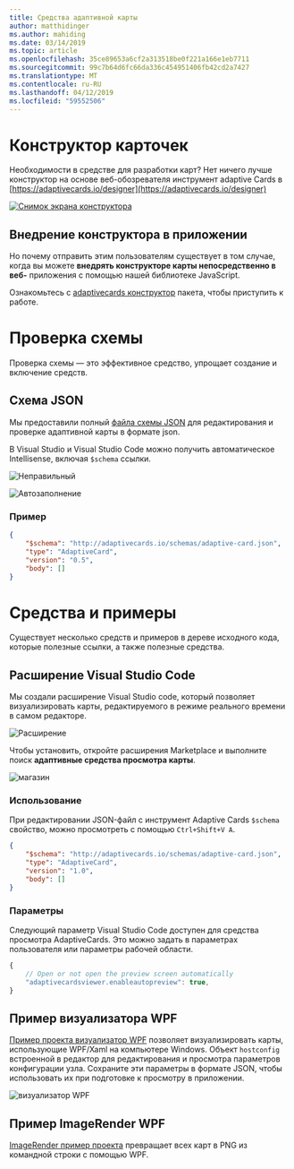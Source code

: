```yaml
---
title: Средства адаптивной карты
author: matthidinger
ms.author: mahiding
ms.date: 03/14/2019
ms.topic: article
ms.openlocfilehash: 35ce89653a6cf2a313518be0f221a166e1eb7711
ms.sourcegitcommit: 99c7b64d6fc66da336c454951406fb42cd2a7427
ms.translationtype: MT
ms.contentlocale: ru-RU
ms.lasthandoff: 04/12/2019
ms.locfileid: "59552506"
---
```

# <a name="card-designer"></a>Конструктор карточек 

Необходимости в средстве для разработки карт? Нет ничего лучше конструктор на основе веб-обозревателя инструмент adaptive Cards в [https://adaptivecards.io/designer](https://adaptivecards.io/designer)

[![Снимок экрана конструктора](media/tools/designer.jpg)](https://adaptivecards.io/designer)

## <a name="embed-the-designer-into-your-app"></a>Внедрение конструктора в приложении

Но почему отправить этим пользователям существует в том случае, когда вы можете **внедрять конструкторе карты непосредственно в веб-** приложения с помощью нашей библиотеке JavaScript. 

Ознакомьтесь с [adaptivecards конструктор](https://npmjs.com/adaptivecards-designer) пакета, чтобы приступить к работе.

# <a name="schema-validation"></a>Проверка схемы

Проверка схемы — это эффективное средство, упрощает создание и включение средств.

## <a name="json-schema"></a>Схема JSON
Мы предоставили полный [файла схемы JSON](http://adaptivecards.io/schemas/adaptive-card.json) для редактирования и проверке адаптивной карты в формате json.

В Visual Studio и Visual Studio Code можно получить автоматическое Intellisense, включая `$schema` ссылки.

![Неправильный](media/tools/invalidjson1.png)

![Автозаполнение](media/tools/autocomplete.png)

### <a name="example"></a>Пример

```json
{
    "$schema": "http://adaptivecards.io/schemas/adaptive-card.json",
    "type": "AdaptiveCard",
    "version": "0.5",
    "body": []
}
```

# <a name="tools-and-samples"></a>Средства и примеры
Существует несколько средств и примеров в дереве исходного кода, которые полезные ссылки, а также полезные средства.

## <a name="visual-studio-code-extension"></a>Расширение Visual Studio Code
Мы создали расширение Visual Studio code, который позволяет визуализировать карты, редактируемого в режиме реального времени в самом редакторе. 

![Расширение](media/tools/vscode-extension.png)

Чтобы установить, откройте расширения Marketplace и выполните поиск **адаптивные средства просмотра карты**.

![магазин](media/tools/vscode-extension-marketplace.png)

### <a name="usage"></a>Использование

При редактировании JSON-файл с инструмент Adaptive Cards `$schema` свойство, можно просмотреть с помощью `Ctrl+Shift+V A`.
```json
{
    "$schema": "http://adaptivecards.io/schemas/adaptive-card.json",
    "type": "AdaptiveCard",
    "version": "1.0",
    "body": []
}
```

### <a name="options"></a>Параметры

Следующий параметр Visual Studio Code доступен для средства просмотра AdaptiveCards. Это можно задать в параметрах пользователя или параметры рабочей области.

```js
{
    // Open or not open the preview screen automatically
    "adaptivecardsviewer.enableautopreview": true,
}
```

## <a name="wpf-visualizer-sample"></a>Пример визуализатора WPF
[Пример проекта визуализатор WPF](https://github.com/Microsoft/AdaptiveCards/tree/master/source/dotnet/Samples/WPFVisualizer) позволяет визуализировать карты, использующие WPF/Xaml на компьютере Windows.  Объект `hostconfig` встроенной в редактор для редактирования и просмотра параметров конфигурации узла. Сохраните эти параметры в формате JSON, чтобы использовать их при подготовке к просмотру в приложении.

![визуализатор WPF](media/tools/wpfvisualizer.png)

## <a name="wpf-imagerender-sample"></a>Пример ImageRender WPF
[ImageRender пример проекта](https://github.com/Microsoft/AdaptiveCards/tree/master/source/dotnet/Samples/AdaptiveCards.Sample.ImageRender) превращает всех карт в PNG из командной строки с помощью WPF. 
